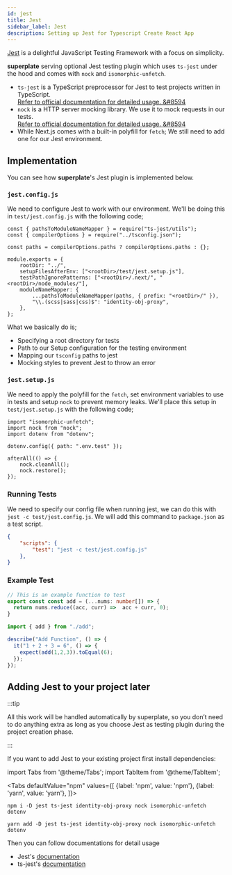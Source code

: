 ```yaml
---
id: jest
title: Jest
sidebar_label: Jest
description: Setting up Jest for Typescript Create React App 
---
```


[Jest](https://jestjs.io/docs/en/getting-started) is a delightful JavaScript Testing Framework with a focus on simplicity.

**superplate** serving optional Jest testing plugin which uses `ts-jest` under the hood and comes with `nock` and `isomorphic-unfetch`.

- `ts-jest` is a TypeScript preprocessor for Jest to test projects written in TypeScript.  
[Refer to official documentation for detailed usage. &#8594](https://kulshekhar.github.io/ts-jest/)
- `nock` is a HTTP server mocking library. We use it to mock requests in our tests.  
[Refer to official documentation for detailed usage. &#8594](https://github.com/nock/nock#nock)
- While Next.js comes with a built-in polyfill for `fetch`; We still need to add one for our Jest environment.

## Implementation

You can see how **superplate**'s Jest plugin is implemented below.


### `jest.config.js`

We need to configure Jest to work with our environment. We'll be doing this in `test/jest.config.js` with the following code;

```tsx title="test/jest.config.js"
const { pathsToModuleNameMapper } = require("ts-jest/utils");
const { compilerOptions } = require("../tsconfig.json");

const paths = compilerOptions.paths ? compilerOptions.paths : {};

module.exports = {
    rootDir: "../",
    setupFilesAfterEnv: ["<rootDir>/test/jest.setup.js"],
    testPathIgnorePatterns: ["<rootDir>/.next/", "<rootDir>/node_modules/"],
    moduleNameMapper: {
        ...pathsToModuleNameMapper(paths, { prefix: "<rootDir>/" }),
        "\\.(scss|sass|css)$": "identity-obj-proxy",
    },
};
```
What we basically do is;

- Specifying a root directory for tests
- Path to our Setup configuration for the testing environment
- Mapping our `tsconfig` paths to jest
- Mocking styles to prevent Jest to throw an error 

### `jest.setup.js`

We need to apply the polyfill for the `fetch`, set environment variables to use in tests and setup `nock` to prevent memory leaks. We'll place this setup in `test/jest.setup.js` with the following code;

```tsx title="test/jest.setup.js"
import "isomorphic-unfetch";
import nock from "nock";
import dotenv from "dotenv";

dotenv.config({ path: ".env.test" });

afterAll(() => {
    nock.cleanAll();
    nock.restore();
});
```

### Running Tests

We need to specify our config file when running jest, we can do this with `jest -c test/jest.config.js`. We will add this command to `package.json` as a test script. 

```json title="package.json"
{
    "scripts": {
        "test": "jest -c test/jest.config.js"
    },
}
```

### Example Test

```ts title="add.ts"
// This is an example function to test
export const const add = (...nums: number[]) => {
  return nums.reduce((acc, curr) =>  acc + curr, 0);
}
```

```ts title="add.spec.ts"
import { add } from "./add";

describe("Add Function", () => {
  it("1 + 2 + 3 = 6", () => {
    expect(add(1,2,3)).toEqual(6);
  });
});
```

## Adding Jest to your project later

:::tip

All this work will be handled automatically by superplate, so you don’t need to do anything extra as long as you choose Jest as testing plugin during the project creation phase.

:::

If you want to add Jest to your existing project first install dependencies: 


import Tabs from '@theme/Tabs';
import TabItem from '@theme/TabItem';

<Tabs
  defaultValue="npm"
  values={[
    {label: 'npm', value: 'npm'},
    {label: 'yarn', value: 'yarn'},
  ]}>
  <TabItem value="npm">

```
npm i -D jest ts-jest identity-obj-proxy nock isomorphic-unfetch dotenv 
```
  </TabItem>
  
  <TabItem value="yarn">

```
yarn add -D jest ts-jest identity-obj-proxy nock isomorphic-unfetch dotenv
```
  </TabItem>
</Tabs>

Then you can follow documentations for detail usage

- Jest's [documentation](https://jestjs.io/docs/en/getting-started)
- ts-jest's [documentation](https://kulshekhar.github.io/ts-jest/docs/installation)